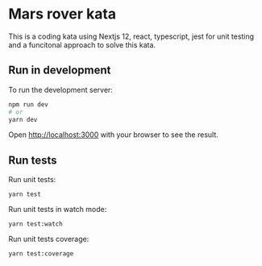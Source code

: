 # Mars rover kata

This is a coding kata using Nextjs 12, react, typescript, jest for unit testing and a funcitonal approach to solve this kata.

## Run in development

To run the development server:

```bash
npm run dev
# or
yarn dev
```

Open [http://localhost:3000](http://localhost:3000) with your browser to see the result.

## Run tests

Run unit tests:

```
yarn test
```

Run unit tests in watch mode:

```
yarn test:watch
```

Run unit tests coverage:

```
yarn test:coverage
```
